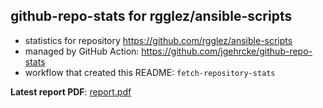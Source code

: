 ## github-repo-stats for rgglez/ansible-scripts

- statistics for repository https://github.com/rgglez/ansible-scripts
- managed by GitHub Action: https://github.com/jgehrcke/github-repo-stats
- workflow that created this README: `fetch-repository-stats`

**Latest report PDF**: [report.pdf](https://github.com/rgglez/rgglez/raw/github-repo-stats/rgglez/ansible-scripts/latest-report/report.pdf)

